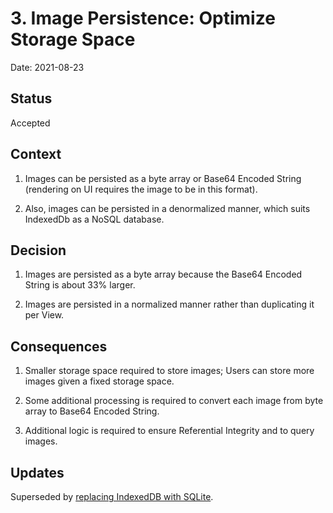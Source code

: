 # 3. Image Persistence: Optimize Storage Space

Date: 2021-08-23

## Status

Accepted

## Context

1. Images can be persisted as a byte array or Base64 Encoded String (rendering on UI requires the image to be in this format).

1. Also, images can be persisted in a denormalized manner, which suits IndexedDb as a NoSQL database.

## Decision

1. Images are persisted as a byte array because the Base64 Encoded String is about 33% larger.

1. Images are persisted in a normalized manner rather than duplicating it per View.

## Consequences

1. Smaller storage space required to store images; Users can store more images given a fixed storage space.

1. Some additional processing is required to convert each image from byte array to Base64 Encoded String.

1. Additional logic is required to ensure Referential Integrity and to query images.

## Updates

Superseded by [replacing IndexedDB with SQLite](0007-replace_indexeddb_with_sqlite.md).
